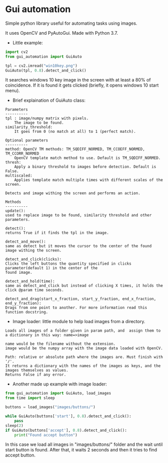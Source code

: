# Gui automation

Simple python library useful for automating tasks using images.

It uses OpenCV and PyAutoGui. Made with Python 3.7.

* Little example: 

```python
import cv2
from gui_automation import GuiAuto

tpl = cv2.imread("win10key.png")
GuiAuto(tpl, 0.8).detect_and_click()
```

It searches windows 10 key image in the screen with at least a 80% of coincidence. If it is found it gets clicked (briefly, it opens windows 10 start menu).


* Brief explaination of GuiAuto class:
```
Parameters
----------
tpl : image/numpy matrix with pixels.
    The image to be found.
similarity_threshold:
    It goes from 0 (no match at all) to 1 (perfect match).

Optional parameters
----------
method: OpenCV TM methods: TM_SQDIFF_NORMED, TM_CCOEFF_NORMED, TM_CCORR_NORMED
    OpenCV template match method to use. Default is TM_SQDIFF_NORMED.
thresh:
    Apply a binary threshold to images before detection. Default is False.
multiscaled:
    Applies template match multiple times with different scales of the screen.

Detects and image withing the screen and performs an action.

Methods
----------
update(): 
used to replace image to be found, similarity threshold and other parameters.

detect(): 
returns True if it finds the tpl in the image.

detect_and_move(): 
same as detect but it moves the cursor to the center of the found image withing the screen.

detect_and_click(clicks): 
Clicks the left buttons the quantity specified in clicks parameter(default 1) in the center of the
found image.

detect_and_hold(time): 
same as detect_and_click but instead of clicking X times, it holds the click @param time seconds.

detect_and_drag(start_x_fraction, start_y_fraction, end_x_fraction, end_y_fraction): 
Drags from one point to another. For more information read this function docstring.
```

* Image loader: little module to help load images from a directory.
```
Loads all images of a folder given in param path, and  assign them to a dictionary in this way: name=>image

name would be the filename without the extension.
image would be the numpy array with the image data loaded with OpenCV.

Path: relative or absolute path where the images are. Must finish with '/'.
It returns a dictionary with the names of the images as keys, and the images themselves as values.
Returns False if any error.
```

* Another made up example with image loader:

```python
from gui_automation import GuiAuto, load_images
from time import sleep

buttons = load_images("images/buttons/")

while GuiAuto(buttons['start'], 0.8).detect_and_click():
    pass
sleep(2)
if GuiAuto(buttons['accept'], 0.8).detect_and_click():
    print("Found accept button")
```
In this case we load all images in "images/buttons/" folder and the wait until start button is found. After that, it waits 2 seconds and then it tries to find accept button.